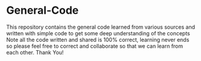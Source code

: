 # General-Code
This repository contains the general code learned from various sources and written with simple code to get some deep understanding of the concepts\
Note all the code written and shared is 100% correct, learning never ends so please feel free to correct and collaborate so that we can learn from each other. Thank You!
